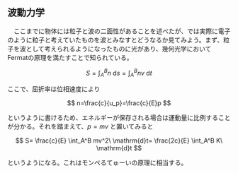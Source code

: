 
## 波動力学

　ここまでに物体には粒子と波の二面性があることを述べたが、では実際に電子のように粒子と考えていたものを波とみなすとどうなるか見てみよう。まず、粒子を波として考えられるようになったものに光があり、幾何光学においてFermatの原理を満たすことで知られている。

$$
    S=\int_A^B
    n\ \mathrm{d}s=
    \int_A^B
    nv\ \mathrm{d}t
$$

ここで、屈折率は位相速度により

$$
    n=\frac{c}{u_p}=\frac{c}{E}p
$$

というように書けるため、エネルギーが保存される場合は運動量に比例することが分かる。それを踏まえて、$p=mv$ と置いてみると

$$
    S=
    \frac{c}{E}
    \int_A^B
    mv^2\ \mathrm{d}t=
    \frac{2c}{E}
    \int_A^B K\ \mathrm{d}t
$$

というようになる。これはモンペるてゅーいの原理に相当する。